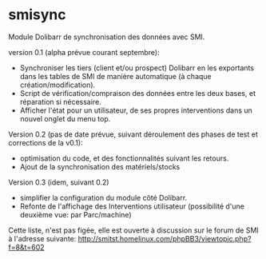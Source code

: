 smisync
=======

Module Dolibarr de synchronisation des données avec SMI.

version 0.1 (alpha prévue courant septembre):
- Synchroniser les tiers (client et/ou prospect) Dolibarr en les exportants dans les tables de SMI de manière automatique 
(à chaque création/modification).
- Script de vérification/compraison des données entre les deux bases, et réparation si nécessaire.
- Afficher l'état pour un utilisateur, de ses propres interventions dans un nouvel onglet du menu top.

Version 0.2 (pas de date prévue, suivant déroulement des phases de test et corrections de la v0.1):

- optimisation du code, et des fonctionnalités suivant les retours.
- Ajout de la synchronisation des matériels/stocks

Version 0.3 (idem, suivant 0.2)
- simplifier la configuration du module côté Dolibarr.
- Refonte de l'affichage des Interventions utilisateur (possibilité d'une deuxième vue: par Parc/machine)

Cette liste, n'est pas figée, elle est ouverte à discussion sur le forum de SMI à l'adresse suivante:
http://smitst.homelinux.com/phpBB3/viewtopic.php?f=8&t=602
